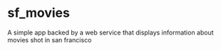 # sf_movies
A simple app backed by a web service that displays information about movies shot in san francisco
